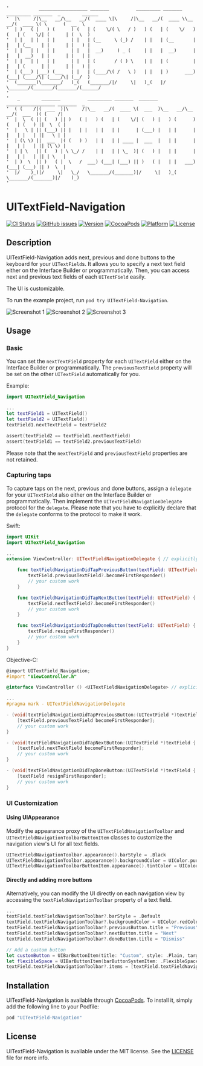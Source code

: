 ```
'           __________________ _______          _________ _______ _________ _______  _        ______  
'  |\     /|\__   __/\__   __/(  ____ \|\     /|\__   __/(  ____ \\__   __/(  ____ \( \      (  __  \ 
'  | )   ( |   ) (      ) (   | (    \/( \   / )   ) (   | (    \/   ) (   | (    \/| (      | (  \  )
'  | |   | |   | |      | |   | (__     \ (_) /    | |   | (__       | |   | (__    | |      | |   ) |
'  | |   | |   | |      | |   |  __)     ) _ (     | |   |  __)      | |   |  __)   | |      | |   | |
'  | |   | |   | |      | |   | (       / ( ) \    | |   | (         | |   | (      | |      | |   ) |
'  | (___) |___) (___   | |   | (____/\( /   \ )   | |   | )      ___) (___| (____/\| (____/\| (__/  )
'  (_______)\_______/   )_(   (_______/|/     \|   )_(   |/       \_______/(_______/(_______/(______/ 
'                                                                                                     
'   _        _______          _________ _______  _______ __________________ _______  _                
'  ( (    /|(  ___  )|\     /|\__   __/(  ____ \(  ___  )\__   __/\__   __/(  ___  )( (    /|         
'  |  \  ( || (   ) || )   ( |   ) (   | (    \/| (   ) |   ) (      ) (   | (   ) ||  \  ( |         
'  |   \ | || (___) || |   | |   | |   | |      | (___) |   | |      | |   | |   | ||   \ | |         
'  | (\ \) ||  ___  |( (   ) )   | |   | | ____ |  ___  |   | |      | |   | |   | || (\ \) |         
'  | | \   || (   ) | \ \_/ /    | |   | | \_  )| (   ) |   | |      | |   | |   | || | \   |         
'  | )  \  || )   ( |  \   /  ___) (___| (___) || )   ( |   | |   ___) (___| (___) || )  \  |         
'  |/    )_)|/     \|   \_/   \_______/(_______)|/     \|   )_(   \_______/(_______)|/    )_)         
'                                                                                                     
```

# UITextField-Navigation

[![CI Status](http://img.shields.io/travis/T-Pham/UITextField-Navigation.svg?style=flat-square)](https://travis-ci.org/T-Pham/UITextField-Navigation)
[![GitHub issues](https://img.shields.io/github/issues/T-Pham/UITextField-Navigation.svg?style=flat-square)](https://github.com/T-Pham/UITextField-Navigation/issues)
[![Version](https://img.shields.io/cocoapods/v/UITextField-Navigation.svg?style=flat-square)](http://cocoapods.org/pods/UITextField-Navigation)
[![CocoaPods](https://img.shields.io/cocoapods/dt/UITextField-Navigation.svg?style=flat-square)](http://cocoapods.org/pods/UITextField-Navigation)
[![Platform](https://img.shields.io/cocoapods/p/UITextField-Navigation.svg?style=flat-square)](http://cocoapods.org/pods/UITextField-Navigation)
[![License](https://img.shields.io/cocoapods/l/UITextField-Navigation.svg?style=flat-square)](LICENSE)

## Description

UITextField-Navigation adds next, previous and done buttons to the keyboard for your `UITextField`s. It allows you to specify a next text field either on the Interface Builder or programmatically. Then, you can access next and previous text fields of each `UITextField` easily.

The UI is customizable.

To run the example project, run `pod try UITextField-Navigation`.

![Screenshot 1](https://github.com/T-Pham/UITextField-Navigation/blob/master/Screenshots/screenshot1.png?raw=true)
![Screenshot 2](https://github.com/T-Pham/UITextField-Navigation/blob/master/Screenshots/screenshot2.gif?raw=true)
![Screenshot 3](https://github.com/T-Pham/UITextField-Navigation/blob/master/Screenshots/screenshot3.png?raw=true)

## Usage

### Basic

You can set the `nextTextField` property for each `UITextField` either on the Interface Builder or programmatically. The `previousTextField` property will be set on the other `UITextField` automatically for you.

Example:

```swift
import UITextField_Navigation

...
let textField1 = UITextField()
let textField2 = UITextField()
textField1.nextTextField = textField2

assert(textField2 == textField1.nextTextField)
assert(textField1 == textField2.previousTextField)
```

Please note that the `nextTextField` and `previousTextField` properties are not retained.

### Capturing taps

To capture taps on the next, previous and done buttons, assign a `delegate` for your `UITextField` also either on the Interface Builder or programmatically. Then implement the `UITextFieldNavigationDelegate` protocol for the `delegate`.
Please note that you have to explicitly declare that the `delegate` conforms to the protocol to make it work.

Swift:

```swift
import UIKit
import UITextField_Navigation

...
extension ViewController: UITextFieldNavigationDelegate { // explicitly protocol conforming declaration

    func textFieldNavigationDidTapPreviousButton(textField: UITextField) {
        textField.previousTextField?.becomeFirstResponder()
        // your custom work
    }

    func textFieldNavigationDidTapNextButton(textField: UITextField) {
        textField.nextTextField?.becomeFirstResponder()
        // your custom work
    }

    func textFieldNavigationDidTapDoneButton(textField: UITextField) {
        textField.resignFirstResponder()
        // your custom work
    }
}
```

Objective-C:

```objective-c
@import UITextField_Navigation;
#import "ViewController.h"

@interface ViewController () <UITextFieldNavigationDelegate> // explicitly protocol conforming declaration

...
#pragma mark - UITextFieldNavigationDelegate

- (void)textFieldNavigationDidTapPreviousButton:(UITextField *)textField {
    [textField.previousTextField becomeFirstResponder];
    // your custom work
}

- (void)textFieldNavigationDidTapNextButton:(UITextField *)textField {
    [textField.nextTextField becomeFirstResponder];
    // your custom work
}

- (void)textFieldNavigationDidTapDoneButton:(UITextField *)textField {
    [textField resignFirstResponder];
    // your custom work
}
```

### UI Customization

#### Using UIAppearance

Modify the appearance proxy of the `UITextFieldNavigationToolbar` and `UITextFieldNavigationToolbarButtonItem` classes to customize the navigation view's UI for all text fields.

```swift
UITextFieldNavigationToolbar.appearance().barStyle = .Black
UITextFieldNavigationToolbar.appearance().backgroundColor = UIColor.purpleColor()
UITextFieldNavigationToolbarButtonItem.appearance().tintColor = UIColor.whiteColor()
```

#### Directly and adding more buttons

Alternatively, you can modify the UI directly on each navigation view by accessing the `textFieldNavigationToolbar` property of a text field.

```swift
...
textField.textFieldNavigationToolbar?.barStyle = .Default
textField.textFieldNavigationToolbar?.backgroundColor = UIColor.redColor()
textField.textFieldNavigationToolbar?.previousButton.title = "Previous"
textField.textFieldNavigationToolbar?.nextButton.title = "Next"
textField.textFieldNavigationToolbar?.doneButton.title = "Dismiss"

// Add a custom button
let customButton = UIBarButtonItem(title: "Custom", style: .Plain, target: nil, action: nil)
let flexibleSpace = UIBarButtonItem(barButtonSystemItem: .FlexibleSpace, target: nil, action: nil)
textField.textFieldNavigationToolbar?.items = [textField.textFieldNavigationToolbar!.previousButton, textField.textFieldNavigationToolbar!.nextButton, customButton, flexibleSpace, textField.textFieldNavigationToolbar!.doneButton]
```

## Installation

UITextField-Navigation is available through [CocoaPods](http://cocoapods.org/pods/UITextField-Navigation). To install
it, simply add the following line to your Podfile:

```ruby
pod "UITextField-Navigation"
```

## License

UITextField-Navigation is available under the MIT license. See the [LICENSE](LICENSE) file for more info.
